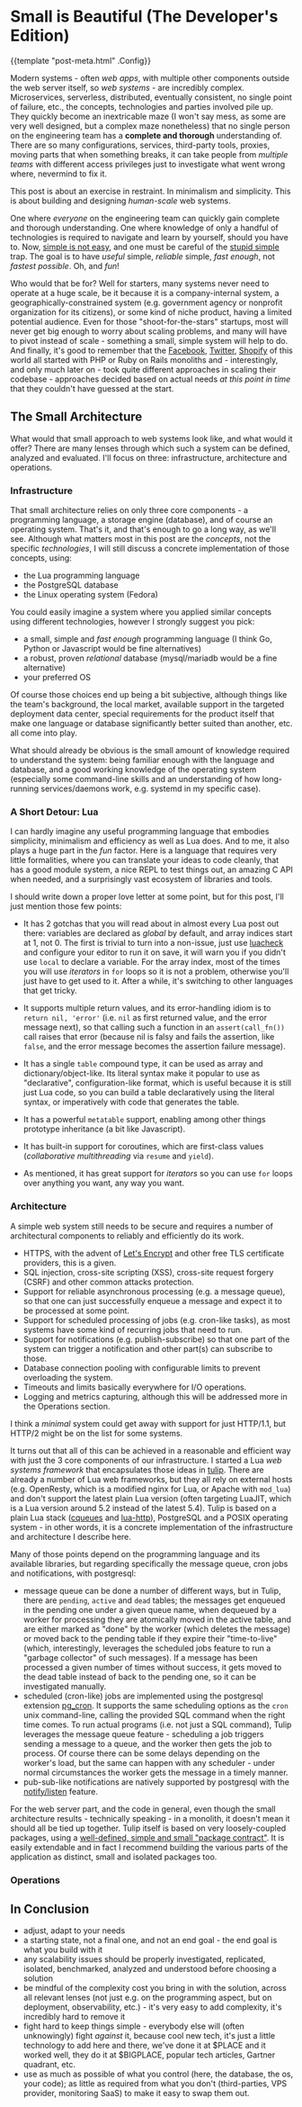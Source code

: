 # Small is Beautiful (The Developer's Edition)

{{template "post-meta.html" .Config}}

Modern systems - often *web apps*, with multiple other components outside the web server itself, so *web systems* - are incredibly complex. Microservices, serverless, distributed, eventually consistent, no single point of failure, etc., the concepts, technologies and parties involved pile up. They quickly become an inextricable maze (I won't say mess, as some are very well designed, but a complex maze nonetheless) that no single person on the engineering team has a **complete and thorough** understanding of. There are so many configurations, services, third-party tools, proxies, moving parts that when something breaks, it can take people from *multiple teams* with different access privileges just to investigate what went wrong where, nevermind to fix it.

This post is about an exercise in restraint. In minimalism and simplicity. This is about building and designing _human-scale_ web systems.

One where _everyone_ on the engineering team can quickly gain complete and thorough understanding. One where knowledge of only a handful of technologies is required to navigate and learn by yourself, should you have to. Now, [simple is not easy][sine], and one must be careful of the [stupid simple][ss] trap. The goal is to have _useful_ simple, _reliable_ simple, _fast enough_, not _fastest possible_. Oh, and _fun_!

Who would that be for? Well for starters, many systems never need to operate at a huge scale, be it because it is a company-internal system, a geographically-constrained system (e.g. government agency or nonprofit organization for its citizens), or some kind of niche product, having a limited potential audience. Even for those "shoot-for-the-stars" startups, most will never get big enough to worry about scaling problems, and many will have to pivot instead of scale - something a small, simple system will help to do. And finally, it's good to remember that the [Facebook][fb], [Twitter][tw], [Shopify][shop] of this world all started with PHP or Ruby on Rails monoliths and - interestingly, and only much later on - took quite different approaches in scaling their codebase - approaches decided based on actual needs *at this point in time* that they couldn't have guessed at the start.

## The Small Architecture

What would that small approach to web systems look like, and what would it offer? There are many lenses through which such a system can be defined, analyzed and evaluated. I'll focus on three: infrastructure, architecture and operations.

### Infrastructure

That small architecture relies on only three core components - a programming language, a storage engine (database), and of course an operating system. That's it, and that's enough to go a long way, as we'll see. Although what matters most in this post are the _concepts_, not the specific _technologies_, I will still discuss a concrete implementation of those concepts, using:

* the Lua programming language
* the PostgreSQL database
* the Linux operating system (Fedora)

You could easily imagine a system where you applied similar concepts using different technologies, however I strongly suggest you pick:

* a small, simple and _fast enough_ programming language (I think Go, Python or Javascript would be fine alternatives)
* a robust, proven _relational_ database (mysql/mariadb would be a fine alternative)
* your preferred OS

Of course those choices end up being a bit subjective, although things like the team's background, the local market, available support in the targeted deployment data center, special requirements for the product itself that make one language or database significantly better suited than another, etc. all come into play.

What should already be obvious is the small amount of knowledge required to understand the system: being familiar enough with the language and database, and a good working knowledge of the operating system (especially some command-line skills and an understanding of how long-running services/daemons work, e.g. systemd in my specific case).

### A Short Detour: Lua

I can hardly imagine any useful programming language that embodies simplicity, minimalism and efficiency as well as Lua does. And to me, it also plays a huge part in the _fun_ factor. Here is a language that requires very little formalities, where you can translate your ideas to code cleanly, that has a good module system, a nice REPL to test things out, an amazing C API when needed, and a surprisingly vast ecosystem of libraries and tools.

I should write down a proper love letter at some point, but for this post, I'll just mention those few points:

* It has 2 gotchas that you will read about in almost every Lua post out there: variables are declared as _global_ by default, and array indices start at 1, not 0. The first is trivial to turn into a non-issue, just use [luacheck][] and configure your editor to run it on save, it will warn you if you didn't use `local` to declare a variable. For the array index, most of the times you will use _iterators_ in `for` loops so it is not a problem, otherwise you'll just have to get used to it. After a while, it's switching to other languages that get tricky.

* It supports multiple return values, and its error-handling idiom is to `return nil, 'error'` (i.e. `nil` as first returned value, and the error message next), so that calling such a function in an `assert(call_fn())` call raises that error (because nil is falsy and fails the assertion, like `false`, and the error message becomes the assertion failure message).

* It has a single `table` compound type, it can be used as array and dictionary/object-like. Its literal syntax make it popular to use as "declarative", configuration-like format, which is useful because it is still just Lua code, so you can build a table declaratively using the literal syntax, or imperatively with code that generates the table.

* It has a powerful `metatable` support, enabling among other things prototype inheritance (a bit like Javascript).

* It has built-in support for coroutines, which are first-class values (_collaborative multithreading_ via `resume` and `yield`).

* As mentioned, it has great support for _iterators_ so you can use `for` loops over anything you want, any way you want.

### Architecture

A simple web system still needs to be secure and requires a number of architectural components to reliably and efficiently do its work.

* HTTPS, with the advent of [Let's Encrypt][le] and other free TLS certificate providers, this is a given.
* SQL injection, cross-site scripting (XSS), cross-site request forgery (CSRF) and other common attacks protection.
* Support for reliable asynchronous processing (e.g. a message queue), so that one can just successfully enqueue a message and expect it to be processed at some point.
* Support for scheduled processing of jobs (e.g. cron-like tasks), as most systems have some kind of recurring jobs that need to run.
* Support for notifications (e.g. publish-subscribe) so that one part of the system can trigger a notification and other part(s) can subscribe to those.
* Database connection pooling with configurable limits to prevent overloading the system.
* Timeouts and limits basically everywhere for I/O operations.
* Logging and metrics capturing, although this will be addressed more in the Operations section.

I think a _minimal_ system could get away with support for just HTTP/1.1, but HTTP/2 might be on the list for some systems.

It turns out that all of this can be achieved in a reasonable and efficient way with just the 3 core components of our infrastructure. I started a Lua *web systems framework* that encapsulates those ideas in [tulip][]. There are already a number of Lua web frameworks, but they all rely on external hosts (e.g. OpenResty, which is a modified nginx for Lua, or Apache with `mod_lua`) and don't support the latest plain Lua version (often targeting LuaJIT, which is a Lua version around 5.2 instead of the latest 5.4). Tulip is based on a plain Lua stack ([cqueues][] and [lua-http][lhttp]), PostgreSQL and a POSIX operating system - in other words, it is a concrete implementation of the infrastructure and architecture I describe here.

Many of those points depend on the programming language and its available libraries, but regarding specifically the message queue, cron jobs and notifications, with postgresql:

* message queue can be done a number of different ways, but in Tulip, there are `pending`, `active` and `dead` tables; the messages get enqueued in the pending one under a given queue name, when dequeued by a worker for processing they are atomically moved in the active table, and are either marked as "done" by the worker (which deletes the message) or moved back to the pending table if they expire their "time-to-live" (which, interestingly, leverages the scheduled jobs feature to run a "garbage collector" of such messages). If a message has been processed a given number of times without success, it gets moved to the dead table instead of back to the pending one, so it can be investigated manually.
* scheduled (cron-like) jobs are implemented using the postgresql extension [pg\_cron][cron]. It supports the same scheduling options as the `cron` unix command-line, calling the provided SQL command when the right time comes. To run actual programs (i.e. not just a SQL command), Tulip leverages the message queue feature - scheduling a job triggers sending a message to a queue, and the worker then gets the job to process. Of course there can be some delays depending on the worker's load, but the same can happen with any scheduler - under normal circumstances the worker gets the message in a timely manner.
* pub-sub-like notifications are natively supported by postgresql with the [notify/listen][pubsub] feature.

For the web server part, and the code in general, even though the small architecture results - technically speaking - in a monolith, it doesn't mean it should all be tied up together. Tulip itself is based on very loosely-coupled packages, using a [well-defined, simple and small "package contract"][contract]. It is easily extendable and in fact I recommend building the various parts of the application as distinct, small and isolated packages too.

### Operations

## In Conclusion

* adjust, adapt to your needs
* a starting state, not a final one, and not an end goal - the end goal is what you build with it
* any scalability issues should be properly investigated, replicated, isolated, benchmarked, analyzed and understood before choosing a solution
* be mindful of the complexity cost you bring in with the solution, across all relevant lenses (not just e.g. on the programming aspect, but on deployment, observability, etc.) - it's very easy to add complexity, it's incredibly hard to remove it
* fight hard to keep things simple - everybody else will (often unknowingly) fight *against* it, because cool new tech, it's just a little technology to add here and there, we've done it at $PLACE and it worked well, they do it at $BIGPLACE, popular tech articles, Gartner quadrant, etc.
* use as much as possible of what you control (here, the database, the os, your code); as little as required from what you don't (third-parties, VPS provider, monitoring SaaS) to make it easy to swap them out.

[sine]: https://www.infoq.com/presentations/Simple-Made-Easy/
[ss]: https://andrewskurka.com/stupid-light-not-always-right-or-better/
[fb]: https://softwareengineeringdaily.com/2019/07/15/facebook-php-with-keith-adams/
[tw]: https://blog.twitter.com/engineering/en_us/a/2013/new-tweets-per-second-record-and-how.html
[shop]: https://shopify.engineering/deconstructing-monolith-designing-software-maximizes-developer-productivity
[luacheck]: https://github.com/mpeterv/luacheck
[le]: https://letsencrypt.org/
[tulip]: https://git.sr.ht/~mna/tulip
[cqueues]: https://github.com/wahern/cqueues
[lhttp]: https://github.com/daurnimator/lua-http
[cron]: https://github.com/citusdata/pg_cron
[pubsub]: https://www.postgresql.org/docs/13/sql-notify.html
[contract]: https://man.sr.ht/~mna/tulip/#architecture
